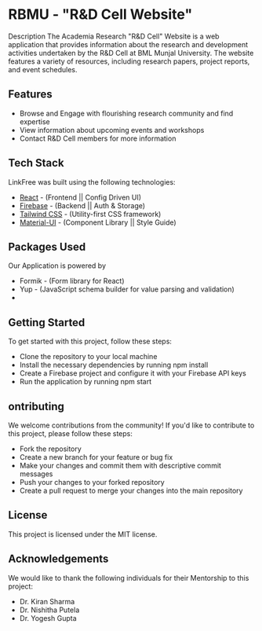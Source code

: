 # RBMU - "R&D Cell Website"
Description
The Academia Research "R&D Cell" Website is a web application that provides information about the research and development activities undertaken by the R&D Cell at BML Munjal University. The website features a variety of resources, including research papers, project reports, and event schedules.

## Features
- Browse and Engage with flourishing research community and find expertise
- View information about upcoming events and workshops
- Contact R&D Cell members for more information

## Tech Stack

LinkFree was built using the following technologies:

- [React](https://nextjs.org/) - (Frontend || Config Driven UI)
- [Firebase](https://www.mongodb.com/) - (Backend || Auth & Storage)
- [Tailwind CSS](https://tailwindcss.com/) - (Utility-first CSS framework)
- [Material-UI]() - (Component Library || Style Guide)

## Packages Used 
Our Application is powered by 
- Formik - (Form library for React)
- Yup - (JavaScript schema builder for value parsing and validation)
- 
## Getting Started
To get started with this project, follow these steps:
- Clone the repository to your local machine
- Install the necessary dependencies by running npm install
- Create a Firebase project and configure it with your Firebase API keys
- Run the application by running npm start


## ontributing
We welcome contributions from the community! If you'd like to contribute to this project, please follow these steps:

- Fork the repository
- Create a new branch for your feature or bug fix
- Make your changes and commit them with descriptive commit messages
- Push your changes to your forked repository
- Create a pull request to merge your changes into the main repository


## License
This project is licensed under the MIT license.

## Acknowledgements
We would like to thank the following individuals for their Mentorship to this project:

- Dr. Kiran Sharma 
- Dr. Nishitha Putela
- Dr. Yogesh Gupta
